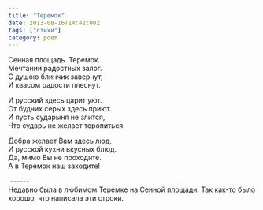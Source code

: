 ```yaml
---
title: "Теремок"
date: 2013-08-16T14:42:00Z
tags: ["стихи"]
category: poem
---
```


Сенная площадь. Теремок.  
Мечтаний радостных залог.  
С душою блинчик завернут,  
И квасом радости плеснут.

И русский здесь царит уют.  
От будних серых здесь приют.  
И пусть сударыня не злится,  
Что сударь не желает торопиться.

Добра желает Вам здесь люд,  
И русской кухни вкусных блюд.  
Да, мимо Вы не проходите.  
А в Теремок наш заходите!

 ------  
Недавно была в любимом Теремке на Сенной площади. Так как-то было хорошо, что написала эти строки.  
